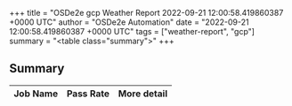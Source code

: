 +++
title = "OSDe2e gcp Weather Report 2022-09-21 12:00:58.419860387 +0000 UTC"
author = "OSDe2e Automation"
date = "2022-09-21 12:00:58.419860387 +0000 UTC"
tags = ["weather-report", "gcp"]
summary = "<table class=\"summary\"></table>"
+++
## Summary

| Job Name | Pass Rate | More detail |
|----------|-----------|-------------|





